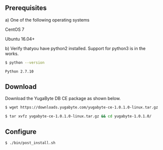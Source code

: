 ## Prerequisites

a) One of the following operating systems

<i class="icon-centos"></i> CentOS 7 

<i class="icon-ubuntu"></i> Ubuntu 16.04+

b) Verify thatyou have python2 installed. Support for python3 is in the works.

```{.sh .copy .separator-dollar}
$ python --version
```
```sh
Python 2.7.10
```

## Download

Download the YugaByte DB CE package as shown below.


```{.sh .copy .separator-dollar}
$ wget https://downloads.yugabyte.com/yugabyte-ce-1.0.1.0-linux.tar.gz
```
```{.sh .copy .separator-dollar}
$ tar xvfz yugabyte-ce-1.0.1.0-linux.tar.gz && cd yugabyte-1.0.1.0/
```

## Configure

```{.sh .copy .separator-dollar}
$ ./bin/post_install.sh
```
